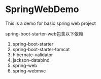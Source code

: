 # SpringWebDemo
This is a demo for basic spring web project

spring-boot-starter-web包含以下依赖
1. spring-boot-starter
2. spring-boot-starter-tomcat
3. hibernate-validator
4. jackson-databind
5. spring-web
6. spring-webmvc
